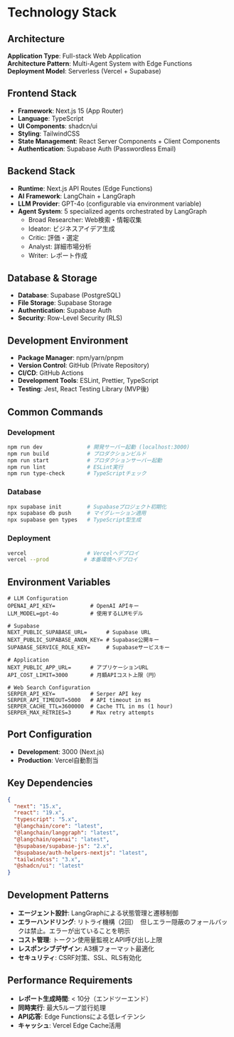 # Technology Stack

## Architecture
**Application Type**: Full-stack Web Application  
**Architecture Pattern**: Multi-Agent System with Edge Functions  
**Deployment Model**: Serverless (Vercel + Supabase)

## Frontend Stack
- **Framework**: Next.js 15 (App Router)
- **Language**: TypeScript
- **UI Components**: shadcn/ui
- **Styling**: TailwindCSS
- **State Management**: React Server Components + Client Components
- **Authentication**: Supabase Auth (Passwordless Email)

## Backend Stack
- **Runtime**: Next.js API Routes (Edge Functions)
- **AI Framework**: LangChain + LangGraph
- **LLM Provider**: GPT-4o (configurable via environment variable)
- **Agent System**: 5 specialized agents orchestrated by LangGraph
  - Broad Researcher: Web検索・情報収集
  - Ideator: ビジネスアイデア生成
  - Critic: 評価・選定
  - Analyst: 詳細市場分析
  - Writer: レポート作成

## Database & Storage
- **Database**: Supabase (PostgreSQL)
- **File Storage**: Supabase Storage
- **Authentication**: Supabase Auth
- **Security**: Row-Level Security (RLS)

## Development Environment
- **Package Manager**: npm/yarn/pnpm
- **Version Control**: GitHub (Private Repository)
- **CI/CD**: GitHub Actions
- **Development Tools**: ESLint, Prettier, TypeScript
- **Testing**: Jest, React Testing Library (MVP後)

## Common Commands

### Development
```bash
npm run dev              # 開発サーバー起動 (localhost:3000)
npm run build            # プロダクションビルド
npm run start            # プロダクションサーバー起動
npm run lint             # ESLint実行
npm run type-check       # TypeScriptチェック
```

### Database
```bash
npx supabase init        # Supabaseプロジェクト初期化
npx supabase db push     # マイグレーション適用
npx supabase gen types   # TypeScript型生成
```

### Deployment
```bash
vercel                   # Vercelへデプロイ
vercel --prod           # 本番環境へデプロイ
```

## Environment Variables
```env
# LLM Configuration
OPENAI_API_KEY=           # OpenAI APIキー
LLM_MODEL=gpt-4o          # 使用するLLMモデル

# Supabase
NEXT_PUBLIC_SUPABASE_URL=      # Supabase URL
NEXT_PUBLIC_SUPABASE_ANON_KEY= # Supabase公開キー
SUPABASE_SERVICE_ROLE_KEY=     # Supabaseサービスキー

# Application
NEXT_PUBLIC_APP_URL=      # アプリケーションURL
API_COST_LIMIT=3000       # 月額APIコスト上限（円）

# Web Search Configuration
SERPER_API_KEY=           # Serper API key
SERPER_API_TIMEOUT=5000   # API timeout in ms
SERPER_CACHE_TTL=3600000  # Cache TTL in ms (1 hour)
SERPER_MAX_RETRIES=3      # Max retry attempts
```

## Port Configuration
- **Development**: 3000 (Next.js)
- **Production**: Vercel自動割当

## Key Dependencies
```json
{
  "next": "15.x",
  "react": "19.x",
  "typescript": "5.x",
  "@langchain/core": "latest",
  "@langchain/langgraph": "latest",
  "@langchain/openai": "latest",
  "@supabase/supabase-js": "2.x",
  "@supabase/auth-helpers-nextjs": "latest",
  "tailwindcss": "3.x",
  "@shadcn/ui": "latest"
}
```

## Development Patterns
- **エージェント設計**: LangGraphによる状態管理と遷移制御
- **エラーハンドリング**: リトライ機構（2回）　但しエラー隠蔽のフォールバックは禁止。エラーが出ていることを明示
- **コスト管理**: トークン使用量監視とAPI呼び出し上限
- **レスポンシブデザイン**: A3横フォーマット最適化
- **セキュリティ**: CSRF対策、SSL、RLS有効化

## Performance Requirements
- **レポート生成時間**: < 10分（エンドツーエンド）
- **同時実行**: 最大5ループ並行処理
- **API応答**: Edge Functionsによる低レイテンシ
- **キャッシュ**: Vercel Edge Cache活用